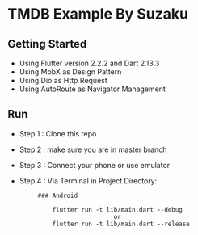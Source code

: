 # TMDB Example By Suzaku

## Getting Started
- Using Flutter version 2.2.2 and Dart 2.13.3
- Using MobX as Design Pattern
- Using Dio as Http Request
- Using AutoRoute as Navigator Management

## Run
- Step 1 : Clone this repo
- Step 2 : make sure you are in master branch
- Step 3 : Connect your phone or use emulator
- Step 4 : Via Terminal in Project Directory:

           ### Android

               flutter run -t lib/main.dart --debug
                                or
               flutter run -t lib/main.dart --release

